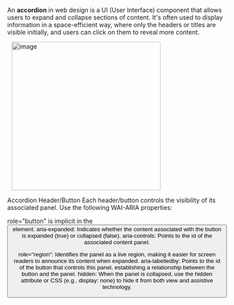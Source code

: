 An <b>accordion</b> in web design is a UI (User Interface) component that allows users to expand and collapse sections of content. It's often used to display information in a space-efficient way, where only the headers or titles are visible initially, and users can click on them to reveal more content.

<p>
<img width="342" alt="image" src="https://github.com/user-attachments/assets/7d47c45f-a95f-4c5d-9240-0f604af0aff2" hspace="10" >
<p></p>Accordion Header/Button
Each header/button controls the visibility of its associated panel. Use the following WAI-ARIA properties:

role="button" is implicit in the <button> element.
aria-expanded: Indicates whether the content associated with the button is expanded (true) or collapsed (false).
aria-controls: Points to the id of the associated content panel.

role="region": Identifies the panel as a live region, making it easier for screen readers to announce its content when expanded.
aria-labelledby: Points to the id of the button that controls this panel, establishing a relationship between the button and the panel.
hidden: When the panel is collapsed, use the hidden attribute or CSS (e.g., display: none) to hide it from both view and assistive technology.</p>
</p>
